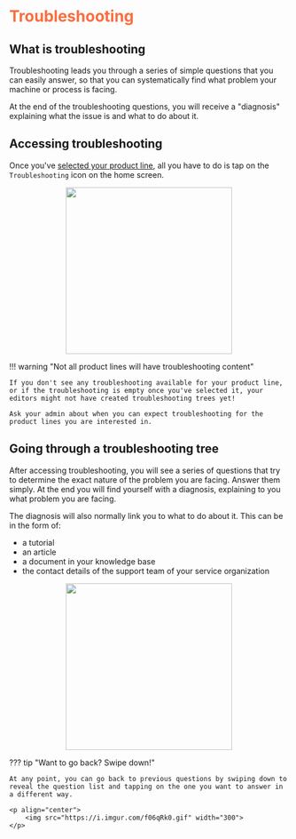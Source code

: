 # <span style="color:#FA6E3F"> Troubleshooting </span> 

## What is troubleshooting
Troubleshooting leads you through a series of simple questions that you can easily answer, so that you can systematically find what problem your machine or process is facing. 

At the end of the troubleshooting questions, you will receive a "diagnosis" explaining what the issue is and what to do about it.

## Accessing troubleshooting
Once you've [selected your product line](../Getting%20Started/quick-start-guide-assistant.md), all you have to do is tap on the `Troubleshooting` icon on the home screen.

<p align="center">
    <img src="https://i.imgur.com/hxVNRNh.png" width="300">
</p>

!!! warning "Not all product lines will have troubleshooting content"

    If you don't see any troubleshooting available for your product line, or if the troubleshooting is empty once you've selected it, your editors might not have created troubleshooting trees yet!

    Ask your admin about when you can expect troubleshooting for the product lines you are interested in.

## Going through a troubleshooting tree

After accessing troubleshooting, you will see a series of questions that try to determine the exact nature of the problem you are facing. Answer them simply. At the end you will find yourself with a diagnosis, explaining to you what problem you are facing.

The diagnosis will also normally link you to what to do about it. This can be in the form of:

- a tutorial
- an article
- a document in your knowledge base
- the contact details of the support team of your service organization

<p align="center">
    <img src="https://i.imgur.com/lMmR6Az.gif" width="300">
</p>

??? tip "Want to go back? Swipe down!"

    At any point, you can go back to previous questions by swiping down to reveal the question list and tapping on the one you want to answer in a different way.

    <p align="center">
        <img src="https://i.imgur.com/f06qRk0.gif" width="300">
    </p>

